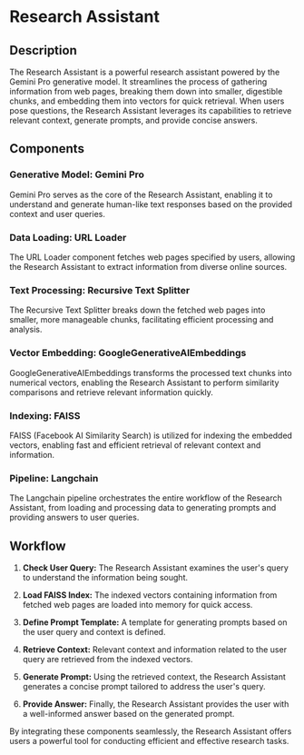 # Research Assistant

## Description

The Research Assistant is a powerful research assistant powered by the Gemini Pro generative model. It streamlines the process of gathering information from web pages, breaking them down into smaller, digestible chunks, and embedding them into vectors for quick retrieval. When users pose questions, the Research Assistant leverages its capabilities to retrieve relevant context, generate prompts, and provide concise answers.

## Components

### Generative Model: Gemini Pro
Gemini Pro serves as the core of the Research Assistant, enabling it to understand and generate human-like text responses based on the provided context and user queries.

### Data Loading: URL Loader
The URL Loader component fetches web pages specified by users, allowing the Research Assistant to extract information from diverse online sources.

### Text Processing: Recursive Text Splitter
The Recursive Text Splitter breaks down the fetched web pages into smaller, more manageable chunks, facilitating efficient processing and analysis.

### Vector Embedding: GoogleGenerativeAIEmbeddings
GoogleGenerativeAIEmbeddings transforms the processed text chunks into numerical vectors, enabling the Research Assistant to perform similarity comparisons and retrieve relevant information quickly.

### Indexing: FAISS
FAISS (Facebook AI Similarity Search) is utilized for indexing the embedded vectors, enabling fast and efficient retrieval of relevant context and information.

### Pipeline: Langchain
The Langchain pipeline orchestrates the entire workflow of the Research Assistant, from loading and processing data to generating prompts and providing answers to user queries.

## Workflow

1. **Check User Query:** The Research Assistant examines the user's query to understand the information being sought.
  
2. **Load FAISS Index:** The indexed vectors containing information from fetched web pages are loaded into memory for quick access.

3. **Define Prompt Template:** A template for generating prompts based on the user query and context is defined.

4. **Retrieve Context:** Relevant context and information related to the user query are retrieved from the indexed vectors.

5. **Generate Prompt:** Using the retrieved context, the Research Assistant generates a concise prompt tailored to address the user's query.

6. **Provide Answer:** Finally, the Research Assistant provides the user with a well-informed answer based on the generated prompt.

By integrating these components seamlessly, the Research Assistant offers users a powerful tool for conducting efficient and effective research tasks.
